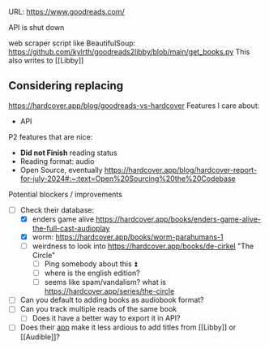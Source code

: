 URL: https://www.goodreads.com/

API is shut down

web scraper script like BeautifulSoup: https://github.com/kylrth/goodreads2libby/blob/main/get_books.py
This also writes to [[Libby]]

## Considering replacing

https://hardcover.app/blog/goodreads-vs-hardcover
Features I care about:
- API

P2 features that are nice:
- **Did not Finish** reading status
- Reading format: audio
- Open Source, eventually https://hardcover.app/blog/hardcover-report-for-july-2024#:~:text=Open%20Sourcing%20the%20Codebase

Potential blockers / improvements

- [ ] Check their database: 
	- [x] enders game alive https://hardcover.app/books/enders-game-alive-the-full-cast-audioplay
	- [x] worm: https://hardcover.app/books/worm-parahumans-1
	- [ ] weirdness to look into https://hardcover.app/books/de-cirkel "The Circle" 
		- [ ] Ping somebody about this ⏫ 
		- [ ] where is the english edition? 
		- [ ] seems like spam/vandalism? what is https://hardcover.app/series/the-circle
- [ ] Can you default to adding books as audiobook format?
- [ ] Can you track multiple reads of the same book
	- [ ] Does it have a better way to export it in API?
- [ ] Does their [app](https://play.google.com/store/apps/details?id=hardcover.app) make it less ardious to add titles from [[Libby]] or [[Audible]]?